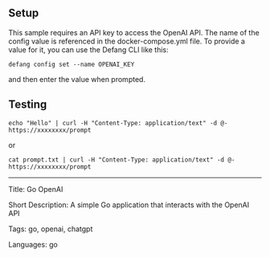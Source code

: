 
## Setup
This sample requires an API key to access the OpenAI API. The name of the config value is referenced in the docker-compose.yml file.
To provide a value for it, you can use the Defang CLI like this:

```
defang config set --name OPENAI_KEY
```

and then enter the value when prompted.


## Testing
```
echo "Hello" | curl -H "Content-Type: application/text" -d @- https://xxxxxxxx/prompt
```
or
```
cat prompt.txt | curl -H "Content-Type: application/text" -d @- https://xxxxxxxx/prompt
```

---

Title: Go OpenAI

Short Description: A simple Go application that interacts with the OpenAI API

Tags: go, openai, chatgpt

Languages: go
